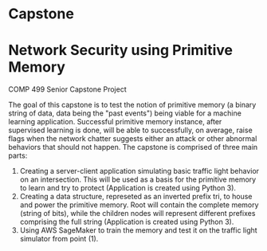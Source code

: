 # Capstone
# Network Security using Primitive Memory
COMP 499 Senior Capstone Project

The goal of this capstone is to test the notion of primitive memory (a binary string of data, data being the "past events") being viable for a machine learning application. Successful primitive memory instance, after supervised learning is done, will be able to successfully, on average, raise flags when the network chatter suggests either an attack or other abnormal behaviors that should not happen.
The capstone is comprised of three main parts:
  1. Creating a server-client application simulating basic traffic light behavior on an intersection. This will be used as a basis      for the primitive memory to learn and try to protect (Application is created using Python 3).
  2. Creating a data structure, represeted as an inverted prefix tri, to house and power the primitive memory. Root will contain the complete memory (string of bits), while the children nodes will represent different prefixes comprising the full string (Application is created using Python 3).
  3. Using AWS SageMaker to train the memory and test it on the traffic light simulator from point (1).

